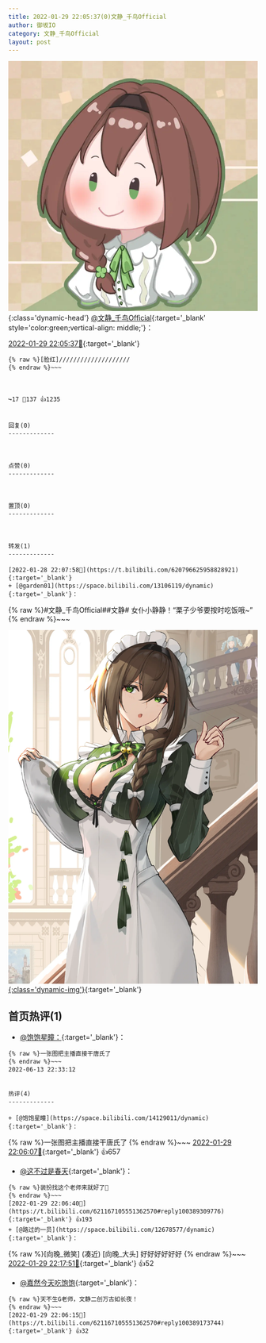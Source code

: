 ```yaml
---
title: 2022-01-29 22:05:37(0)文静_千鸟Official
author: 御坂IO
category: 文静_千鸟Official
layout: post
---
```


![img](/images/ac7482ed1b9a7f203dc68c0c4a77c488a27b108a.jpg){:class='dynamic-head'}
[@文静_千鸟Official](https://space.bilibili.com/667526012/dynamic){:target='_blank' style='color:green;vertical-align: middle;'}：

[2022-01-29 22:05:37🔗](https://t.bilibili.com/621167105551362570){:target='_blank'}

~~~
{% raw %}[脸红]////////////////////
{% endraw %}~~~



↪️17 💬137 👍1235


回复(0)
-------------



点赞(0)
-------------



置顶(0)
-------------



转发(1)
-------------

[2022-01-28 22:07:58🔗](https://t.bilibili.com/620796625958828921){:target='_blank'}
+ [@garden01](https://space.bilibili.com/13106119/dynamic){:target='_blank'}：
~~~
{% raw %}#文静_千鸟Official##文静#
女仆小静静！“栗子少爷要按时吃饭哦~”
{% endraw %}~~~


[![img](/images/b7d26de60a3428b1453f3ce0f43342076b57f03c.png){:class='dynamic-img'}](/images/b7d26de60a3428b1453f3ce0f43342076b57f03c.png){:target='_blank'}




首页热评(1)
-------------

+ [@饱饱星瞳：](https://space.bilibili.com/14129011/dynamic){:target='_blank'}：
~~~
{% raw %}一张图把主播直接干唐氏了
{% endraw %}~~~
2022-06-13 22:33:12


热评(4)
-------------

+ [@饱饱星瞳](https://space.bilibili.com/14129011/dynamic){:target='_blank'}：
~~~
{% raw %}一张图把主播直接干唐氏了
{% endraw %}~~~
[2022-01-29 22:06:07🔗](https://t.bilibili.com/621167105551362570#reply100389229728){:target='_blank'} 👍657
+ [@这不过是春天](https://space.bilibili.com/5284049/dynamic){:target='_blank'}：
~~~
{% raw %}装扮找这个老师来就好了🥺
{% endraw %}~~~
[2022-01-29 22:06:40🔗](https://t.bilibili.com/621167105551362570#reply100389309776){:target='_blank'} 👍193
+ [@路过的一员](https://space.bilibili.com/12678577/dynamic){:target='_blank'}：
~~~
{% raw %}[向晚_微笑]
(凑近)
[向晚_大头]
好好好好好好
{% endraw %}~~~
[2022-01-29 22:17:51🔗](https://t.bilibili.com/621167105551362570#reply100390909232){:target='_blank'} 👍52
+ [@嘉然今天吃饱饱](https://space.bilibili.com/24287122/dynamic){:target='_blank'}：
~~~
{% raw %}天不生G老师，文静二创万古如长夜！
{% endraw %}~~~
[2022-01-29 22:06:15🔗](https://t.bilibili.com/621167105551362570#reply100389173744){:target='_blank'} 👍32


